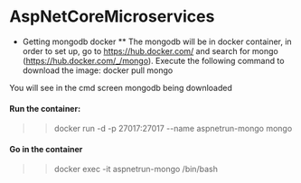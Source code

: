# AspNetCoreMicroservices

* Getting mongodb docker
** The mongodb will be in docker container, in order to set up, go to https://hub.docker.com/ and search for mongo (https://hub.docker.com/_/mongo). 
Execute the following command to download the image: docker pull mongo

You will see in the cmd screen mongodb being downloaded

#### Run the container:
>> docker run -d -p 27017:27017 --name aspnetrun-mongo mongo

#### Go in the container
>> docker exec -it aspnetrun-mongo /bin/bash